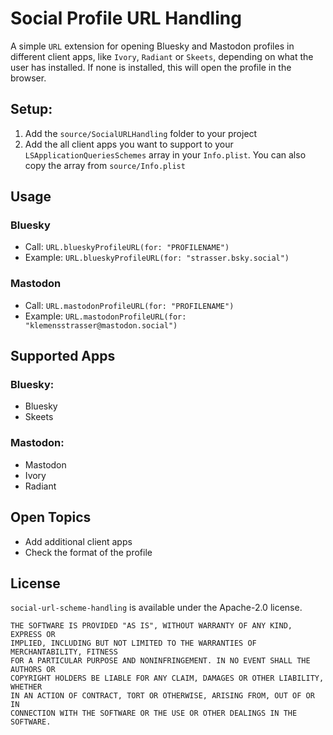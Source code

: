# Social Profile URL Handling

A simple `URL` extension for opening Bluesky and Mastodon profiles in different client apps, like `Ivory`, `Radiant` or `Skeets`, depending on what the user has installed. If none is installed, this will open the profile in the browser.

## Setup:

1. Add the `source/SocialURLHandling` folder to your project
2. Add the all client apps you want to support to your `LSApplicationQueriesSchemes`  array in your `Info.plist`.  You can also copy the array from `source/Info.plist`

## Usage

### Bluesky

- Call: `URL.blueskyProfileURL(for: "PROFILENAME")`
- Example: `URL.blueskyProfileURL(for: "strasser.bsky.social")`

### Mastodon

- Call: `URL.mastodonProfileURL(for: "PROFILENAME")`
- Example: `URL.mastodonProfileURL(for: "klemensstrasser@mastodon.social")`

## Supported Apps

### Bluesky:
- Bluesky
- Skeets

### Mastodon:

- Mastodon
- Ivory
- Radiant

## Open Topics

- Add additional client apps
- Check the format of the profile

## License
`social-url-scheme-handling` is available under the Apache-2.0 license.

	THE SOFTWARE IS PROVIDED "AS IS", WITHOUT WARRANTY OF ANY KIND, EXPRESS OR
	IMPLIED, INCLUDING BUT NOT LIMITED TO THE WARRANTIES OF MERCHANTABILITY, FITNESS
	FOR A PARTICULAR PURPOSE AND NONINFRINGEMENT. IN NO EVENT SHALL THE AUTHORS OR
	COPYRIGHT HOLDERS BE LIABLE FOR ANY CLAIM, DAMAGES OR OTHER LIABILITY, WHETHER
	IN AN ACTION OF CONTRACT, TORT OR OTHERWISE, ARISING FROM, OUT OF OR IN
	CONNECTION WITH THE SOFTWARE OR THE USE OR OTHER DEALINGS IN THE SOFTWARE.
